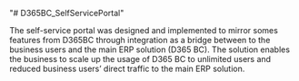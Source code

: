 "# D365BC_SelfServicePortal" 

The self-service portal was designed and implemented to mirror somes features from D365BC through integration
as a bridge between to the business users and the main ERP solution (D365 BC). The solution enables the business to scale up
the usage of D365 BC to unlimited users and reduced business users’ direct traffic to the main ERP solution.
